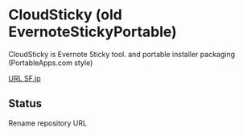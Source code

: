 CloudSticky (old EvernoteStickyPortable)
========================================

CloudSticky is Evernote Sticky tool. and portable installer packaging (PortableApps.com style)

[URL SF.jp](http://sourceforge.jp/projects/evernote-sticky/)

Status
------

Rename repository URL

